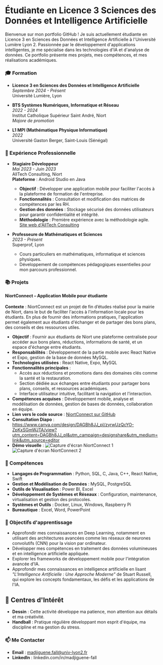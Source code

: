 # Étudiante en Licence 3 Sciences des Données et Intelligence Artificielle

Bienvenue sur mon portfolio GitHub ! Je suis actuellement étudiante en Licence 3 en Sciences des Données et Intelligence Artificielle à l'Université Lumière Lyon 2. Passionnée par le développement d'applications intelligentes, je me spécialise dans les technologies d'IA et d'analyse de données. Ce portfolio présente mes projets, mes compétences, et mes réalisations académiques.

### 🎓 Formation

- **Licence 3 en Sciences des Données et Intelligence Artificielle**  
  *Septembre 2024 - Présent*  
  Université Lumière, Lyon

- **BTS Systèmes Numériques, Informatique et Réseau**  
  *2022 - 2024*  
  Institut Catholique Supérieur Saint André, Niort  
  *Majore de promotion*

- **L1 MPI (Mathématique Physique Informatique)**  
  *2022*  
  Université Gaston Berger, Saint-Louis (Sénégal)


### 💼 Expérience Professionnelle

- **Stagiaire Développeur**  
  *Mai 2023 - Juin 2023*  
  AllTech Consulting, Niort  
  **Plateforme** : Android Studio en Java  
  - **Objectif** : Développer une application mobile pour faciliter l'accès à la plateforme de formation de l'entreprise.
  - **Fonctionnalités** : Consultation et modification des matrices de compétences par les RH.
  - **Gestion des données** : Stockage sécurisé des données utilisateurs pour garantir confidentialité et intégrité.
  - **Méthodologie** : Première expérience avec la méthodologie agile.  
  [Site web d'AllTech Consulting](https://www.alltechconsulting.fr/)

- **Professeure de Mathématiques et Sciences**  
  *2023 - Présent*  
  Superprof, Lyon  
  - Cours particuliers en mathématiques, informatique et sciences physiques.
  - Développement de compétences pédagogiques essentielles pour mon parcours professionnel.

### 📚 Projets

#### NiortConnect – Application Mobile pour étudiante

**Contexte** : NiortConnect est un projet de fin d’études réalisé pour la mairie de Niort, dans le but de faciliter l'accès à l'information locale pour les étudiants. En plus de fournir des informations pratiques, l'application permet également aux étudiants d'échanger et de partager des bons plans, des conseils et des ressources utiles.

- **Objectif** : Fournir aux étudiants de Niort une plateforme centralisée pour accéder aux bons plans, réductions, informations de santé, et un espace d'échange entre étudiants.
- **Responsabilités** : Développement de la partie mobile avec React Native et Expo, gestion de la base de données MySQL.
- **Technologies utilisées** : React Native, Expo, MySQL
- **Fonctionnalités principales** :
  - Accès aux réductions et promotions dans des domaines clés comme la santé et la restauration.
  - Section dédiée aux échanges entre étudiants pour partager bons plans, conseils, et ressources académiques.
  - Interface utilisateur intuitive, facilitant la navigation et l'interaction.
- **Compétences acquises** : Développement mobile, analyse et modélisation de données, gestion de bases de données, collaboration en équipe.
- **Lien vers le code source** : [NiortConnect sur GitHub](https://github.com/MajFall/Niort_Connect_App)
- **Consultation Diapo** : https://www.canva.com/design/DAGBh8JJ_pI/zyrwUzQcYO-ZpKxSGmWJTA/view?utm_content=DAGBh8JJ_pI&utm_campaign=designshare&utm_medium=link&utm_source=editor
- **Démo visuelle** :
   ![Capture d'écran NiortConnect 1](URL_de_l_image_1)
   ![Capture d'écran NiortConnect 2](URL_de_l_image_2)

### 🔧 Compétences

- **Langages de Programmation** : Python, SQL, C, Java, C++, React Native, Swift
- **Gestion et Modélisation de Données** : MySQL, PostgreSQL
- **Outils de Visualisation** : Power BI, Excel
- **Développement de Systèmes et Réseaux** : Configuration, maintenance, virtualisation et gestion des protocoles.
- **Systèmes et Outils** : Docker, Linux, Windows, Raspberry Pi
- **Bureautique** : Excel, Word, PowerPoint

### 🌱 Objectifs d'apprentissage

- Approfondir mes connaissances en Deep Learning, notamment en utilisant des architectures avancées comme les réseaux de neurones convolutifs (CNN) pour la vision par ordinateur.
- Développer mes compétences en traitement des données volumineuses et en intelligence artificielle appliquée.
- Explorer les frameworks de développement mobile pour l'intégration avancée d'IA.
- Approfondir mes connaissances en intelligence artificielle en lisant *"L'Intelligence Artificielle : Une Approche Moderne"* de Stuart Russell, qui explore les concepts fondamentaux, les défis et les applications de l'IA.


 ## 🎨 Centres d'Intérêt

- **Dessin** : Cette activité développe ma patience, mon attention aux détails et ma créativité.
- **Handball** : Pratique régulière  développant mon esprit d'équipe, ma discipline et ma gestion du stress.



### 📫 Me Contacter

- **Email** : madjiguene.fall@univ-lyon2.fr
- **LinkedIn** : linkedin.com/in/madjiguene-fall
